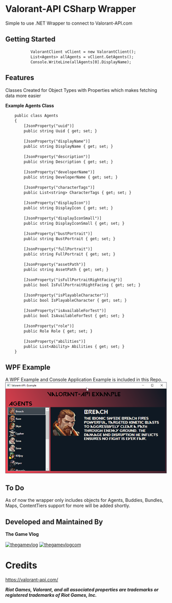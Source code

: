 # Valorant-API CSharp Wrapper
Simple to use .NET Wrapper to connect to Valorant-API.com

## Getting Started
 ```
            ValorantClient vClient = new ValorantClient();
            List<Agents> allAgents = vClient.GetAgents();
            Console.WriteLine(allAgents[0].DisplayName);
```
## Features
Classes Created for Object Types with Properties which makes fetching data more easier

**Example Agents Class**
```
    public class Agents
    {
        [JsonProperty("uuid")]
        public string Uuid { get; set; }

        [JsonProperty("displayName")]
        public string DisplayName { get; set; }

        [JsonProperty("description")]
        public string Description { get; set; }

        [JsonProperty("developerName")]
        public string DeveloperName { get; set; }

        [JsonProperty("characterTags")]
        public List<string> CharacterTags { get; set; }

        [JsonProperty("displayIcon")]
        public string DisplayIcon { get; set; }

        [JsonProperty("displayIconSmall")]
        public string DisplayIconSmall { get; set; }

        [JsonProperty("bustPortrait")]
        public string BustPortrait { get; set; }

        [JsonProperty("fullPortrait")]
        public string FullPortrait { get; set; }

        [JsonProperty("assetPath")]
        public string AssetPath { get; set; }

        [JsonProperty("isFullPortraitRightFacing")]
        public bool IsFullPortraitRightFacing { get; set; }

        [JsonProperty("isPlayableCharacter")]
        public bool IsPlayableCharacter { get; set; }

        [JsonProperty("isAvailableForTest")]
        public bool IsAvailableForTest { get; set; }

        [JsonProperty("role")]
        public Role Role { get; set; }

        [JsonProperty("abilities")]
        public List<Ability> Abilities { get; set; }
    }
```
## WPF Example
A WPF Example and Console Application Example is included in this Repo.
![](https://github.com/TheGameVlog/Valorant-API-CSharp-Wrapper/blob/master/Screenshot/WPF-Example%20Window.png?raw=true)

## To Do
As of now the wrapper only includes objects for Agents, Buddies, Bundles, Maps, ContentTiers support for more will be added shortly.

## Developed and Maintained By
**The Game Vlog**
<p align="left">
<a href="https://twitter.com/thegamevlog" target="blank"><img align="center" src="https://cdn.jsdelivr.net/npm/simple-icons@3.0.1/icons/twitter.svg" alt="thegamevlog" height="30" width="40" /></a>
<a href="https://www.youtube.com/c/thegamevlogcom" target="blank"><img align="center" src="https://cdn.jsdelivr.net/npm/simple-icons@3.0.1/icons/youtube.svg" alt="thegamevlogcom" height="30" width="40" /></a>
</p>

# Credits
https://valorant-api.com/

***Riot Games, Valorant, and all associated properties are trademarks or registered trademarks of Riot Games, Inc.***
